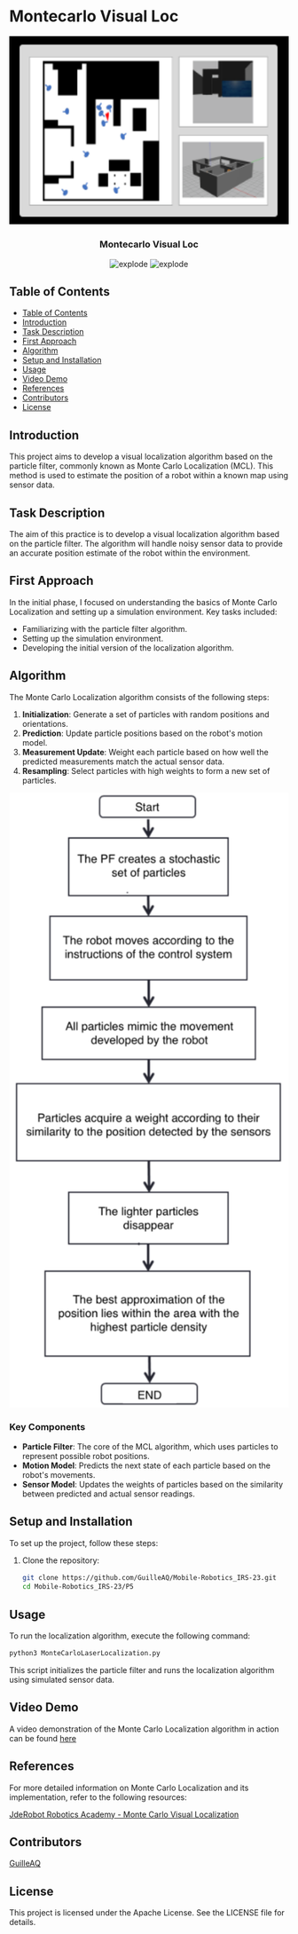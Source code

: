 # Montecarlo Visual Loc

<div align="center">
<img width=600px src="https://github.com/GuilleAQ/Mobile-Robotics_IRS-23/blob/main/P5/resources/figures/1.png" alt="explode"></a> 
</div>

<h3 align="center"> Montecarlo Visual Loc </h3>

<div align="center">
<img width=100px src="https://img.shields.io/badge/status-finished-brightgreen" alt="explode"></a>
<img width=100px src="https://img.shields.io/badge/license-Apache-orange" alt="explode"></a>
</div>

## Table of Contents
- [Table of Contents](#table-of-contents)
- [Introduction](#introduction)
- [Task Description](#task-description)
- [First Approach](#first-approach)
- [Algorithm](#algorithm)
- [Setup and Installation](#setup-and-installation)
- [Usage](#usage)
- [Video Demo](#video-demo)
- [References](#references)
- [Contributors](#contributors)
- [License](#license)

## Introduction
This project aims to develop a visual localization algorithm based on the particle filter, commonly known as Monte Carlo Localization (MCL). This method is used to estimate the position of a robot within a known map using sensor data.

## Task Description
The aim of this practice is to develop a visual localization algorithm based on the particle filter. The algorithm will handle noisy sensor data to provide an accurate position estimate of the robot within the environment.

## First Approach
In the initial phase, I focused on understanding the basics of Monte Carlo Localization and setting up a simulation environment. Key tasks included:
- Familiarizing with the particle filter algorithm.
- Setting up the simulation environment.
- Developing the initial version of the localization algorithm.

## Algorithm
The Monte Carlo Localization algorithm consists of the following steps:
1. **Initialization**: Generate a set of particles with random positions and orientations.
2. **Prediction**: Update particle positions based on the robot's motion model.
3. **Measurement Update**: Weight each particle based on how well the predicted measurements match the actual sensor data.
4. **Resampling**: Select particles with high weights to form a new set of particles.

<div align="center">
<img width=600px src="https://github.com/GuilleAQ/Mobile-Robotics_IRS-23/blob/main/P5/resources/figures/2.png" alt="explode"></a> 
</div>

### Key Components
- **Particle Filter**: The core of the MCL algorithm, which uses particles to represent possible robot positions.
- **Motion Model**: Predicts the next state of each particle based on the robot's movements.
- **Sensor Model**: Updates the weights of particles based on the similarity between predicted and actual sensor readings.

## Setup and Installation
To set up the project, follow these steps:
1. Clone the repository:
   ```sh
   git clone https://github.com/GuilleAQ/Mobile-Robotics_IRS-23.git
   cd Mobile-Robotics_IRS-23/P5
   ```

## Usage
To run the localization algorithm, execute the following command:

```sh
python3 MonteCarloLaserLocalization.py
```
This script initializes the particle filter and runs the localization algorithm using simulated sensor data.

## Video Demo
A video demonstration of the Monte Carlo Localization algorithm in action can be found [here](https://urjc-my.sharepoint.com/personal/g_alcocer_2020_alumnos_urjc_es/_layouts/15/stream.aspx?id=%2Fpersonal%2Fg%5Falcocer%5F2020%5Falumnos%5Furjc%5Fes%2FDocuments%2FDocumentos%2Fvideo%5Fsim%2Emp4&nav=eyJyZWZlcnJhbEluZm8iOnsicmVmZXJyYWxBcHAiOiJTdHJlYW1XZWJBcHAiLCJyZWZlcnJhbFZpZXciOiJTaGFyZURpYWxvZy1MaW5rIiwicmVmZXJyYWxBcHBQbGF0Zm9ybSI6IldlYiIsInJlZmVycmFsTW9kZSI6InZpZXcifX0%3D&referrer=StreamWebApp%2EWeb&referrerScenario=AddressBarCopied%2Eview%2E18368be3%2Daf66%2D4cab%2D8b3d%2Da8559f1b7d71)

## References
For more detailed information on Monte Carlo Localization and its implementation, refer to the following resources:

[JdeRobot Robotics Academy - Monte Carlo Visual Localization](https://jderobot.github.io/RoboticsAcademy/exercises/ComputerVision/montecarlo_visual_loc)

## Contributors
[GuilleAQ](https://github.com/GuilleAQ)

## License
This project is licensed under the Apache License. See the LICENSE file for details.


